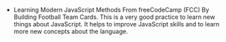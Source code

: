 - Learning Modern JavaScript Methods From freeCodeCamp (FCC) By Building Football Team Cards. This is a very good practice to learn new things about JavaScript. It helps to improve JavaScript skills and to learn more new concepts about the language.

